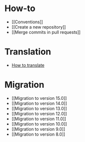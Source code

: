 # How-to
* [[Conventions]]
* [[Create a new repository]]
* [[Merge commits in pull requests]]

# Translation
* [How to translate](https://odoo-community.org/page/translate)


# Migration
* [[Migration to version 15.0]]
* [[Migration to version 14.0]]
* [[Migration to version 13.0]]
* [[Migration to version 12.0]]
* [[Migration to version 11.0]]
* [[Migration to version 10.0]]
* [[Migration to version 9.0]]
* [[Migration to version 8.0]]